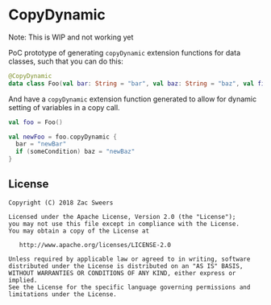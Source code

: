 CopyDynamic
===========

Note: This is WIP and not working yet

PoC prototype of generating `copyDynamic` extension functions for data classes, such that you can do this:

```kotlin
@CopyDynamic
data class Foo(val bar: String = "bar", val baz: String = "baz", val fizz: String = "fizz")
```

And have a `copyDynamic` extension function generated to allow for dynamic setting of variables in a copy call.

```kotlin
val foo = Foo()

val newFoo = foo.copyDynamic {
  bar = "newBar"
  if (someCondition) baz = "newBaz"
}
```

License
-------

    Copyright (C) 2018 Zac Sweers

    Licensed under the Apache License, Version 2.0 (the "License");
    you may not use this file except in compliance with the License.
    You may obtain a copy of the License at

       http://www.apache.org/licenses/LICENSE-2.0

    Unless required by applicable law or agreed to in writing, software
    distributed under the License is distributed on an "AS IS" BASIS,
    WITHOUT WARRANTIES OR CONDITIONS OF ANY KIND, either express or implied.
    See the License for the specific language governing permissions and
    limitations under the License.
